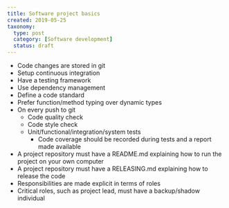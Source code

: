 ```yaml
---
title: Software project basics
created: 2019-05-25
taxonomy:
  type: post
  category: [Software development]
  status: draft
---
```


* Code changes are stored in git
* Setup continuous integration
* Have a testing framework
* Use dependency management
* Define a code standard
* Prefer function/method typing over dynamic types
* On every push to git
	* Code quality check
	* Code style check
	* Unit/functional/integration/system tests
		* Code coverage should be recorded during tests and a report made available
* A project repository must have a README.md explaining how to run the project on your own computer
* A project repository must have a RELEASING.md explaining how to release the code
* Responsibilities are made explicit in terms of roles
* Critical roles, such as project lead, must have a backup/shadow individual

